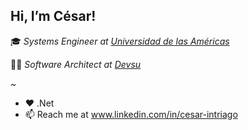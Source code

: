 <h2>Hi, I’m César!</h2>


🎓 *Systems Engineer at [Universidad de las Américas](https://www.udla.edu.ec/)*

😶‍🌫️ *Software Architect at [Devsu](https://www.devsu.com)*

~

- ❤️ .Net
- 📫 Reach me at www.linkedin.com/in/cesar-intriago

<!---
ForerunnerG34/ForerunnerG34 is a ✨ special ✨ repository because its `README.md` (this file) appears on your GitHub profile.
You can click the Preview link to take a look at your changes.
--->
